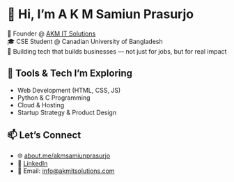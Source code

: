 # 👋 Hi, I’m A K M Samiun Prasurjo

💼 Founder @ [AKM IT Solutions](https://akmitsolutions.com)  
🎓 CSE Student @ Canadian University of Bangladesh  
🚀 Building tech that builds businesses — not just for jobs, but for real impact

## 🔧 Tools & Tech I’m Exploring
- Web Development (HTML, CSS, JS)
- Python & C Programming
- Cloud & Hosting
- Startup Strategy & Product Design

## 📫 Let’s Connect
- 🌐 [about.me/akmsamiunprasurjo](https://about.me/akmsamiunprasurjo)
- 💼 [LinkedIn](https://bd.linkedin.com/in/akmsamiunprasurjoofficial)
- 📩 Email: info@akmitsolutions.com
